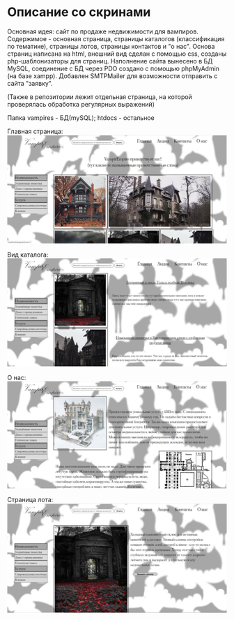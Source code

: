 # Описание со скринами
Основная идея: сайт по продаже недвижимости для вампиров.
Содержимое - основная страница, страницы каталогов (классификация по тематике), страницы лотов, страницы контактов и "о нас".
Основа страниц написана на html, внешний вид сделан с помощью css, созданы php-шаблонизаторы для страниц.
Наполнение сайта вынесено в БД MySQL, соединение с БД через PDO создано с помощью phpMyAdmin (на базе xampp). 
Добавлен SMTPMailer для возможности отправить с сайта "заявку".

(Также в репозитории лежит отдельная страница, на которой проверялась обработка регулярных выражений)

Папка vampires - БД(mySQL);
htdocs - остальное

Главная страница:
![Главная страница](https://github.com/Jackie-Dou/SaleOfEstate/raw/master/screenshots/X-hjj4LqrUk.jpg)

Вид каталога:
![](https://github.com/Jackie-Dou/SaleOfEstate/blob/master/screenshots/N_3KHq2l8LA.jpg)

О нас:
![](https://github.com/Jackie-Dou/SaleOfEstate/blob/master/screenshots/wSACO3leGhc.jpg)

Страница лота:
![](https://github.com/Jackie-Dou/SaleOfEstate/blob/master/screenshots/rAmkJdUaGE0.jpg)
